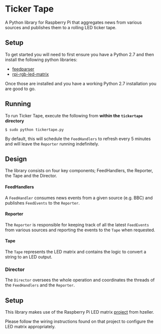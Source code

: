 # Ticker Tape
A Python library for Raspberry Pi that aggregates news from various sources and publishes them to a rolling LED ticker tape.

## Setup
To get started you will need to first ensure you have a Python 2.7 and then install the following python libraries:
* [feedparser](https://pypi.python.org/pypi/feedparser)
* [rpi-rgb-led-matrix](https://github.com/hzeller/rpi-rgb-led-matrix/tree/master/python)

Once those are installed and you have a working Python 2.7 installation you are good to go. 

## Running
To run Ticker Tape, execute the following from **within the `tickertape` directory**

```
$ sudo python tickertape.py
```

By default, this will schedule the `FeedHandlers` to refresh every 5 minutes and will leave the `Reporter` running indefinitely.

## Design
The library consists on four key components; FeedHandlers, the Reporter, the Tape and the Director.

#### FeedHandlers
A `FeedHandler` consumes news events from a given source (e.g. BBC) and publishes `FeedEvents` to the `Reporter`.

#### Reporter
The `Reporter` is responsible for keeping track of all the latest `FeedEvents` from various sources and reporting the events to the `Tape` when requested.

#### Tape
The `Tape` represents the LED matrix and contains the logic to convert a string to an LED output.

### Director
The `Director` oversees the whole operation and coordinates the threads of the `FeedHandlers` and the `Reporter`.

## Setup
This library makes use of the Raspberry Pi LED matrix [project](https://github.com/hzeller/rpi-rgb-led-matrix) from hzeller.

Please follow the wiring instructions found on that project to configure the LED matrix appropriately.
